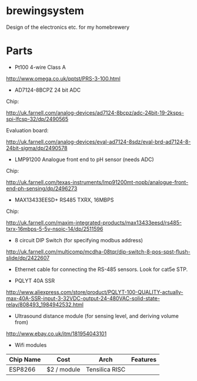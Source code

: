 # brewingsystem
Design of the electronics etc. for my homebrewery

# Parts

* Pt100 4-wire Class A

http://www.omega.co.uk/pptst/PRS-3-100.html

* AD7124-8BCPZ 24 bit ADC

Chip: 

http://uk.farnell.com/analog-devices/ad7124-8bcpz/adc-24bit-19-2ksps-spi-lfcsp-32/dp/2490565 

Evaluation board: 

http://uk.farnell.com/analog-devices/eval-ad7124-8sdz/eval-brd-ad7124-8-24bit-sigma/dp/2490578

* LMP91200 Analogue front end to pH sensor (needs ADC)

Chip:

http://uk.farnell.com/texas-instruments/lmp91200mt-nopb/analogue-front-end-ph-sensing/dp/2496273

* MAX13433EESD+ RS485 TXRX, 16MBPS

Chip:

http://uk.farnell.com/maxim-integrated-products/max13433eesd/rs485-txrx-16mbps-5-5v-nsoic-14/dp/2511596

* 8 circuit DIP Switch (for specifying modbus address)

http://uk.farnell.com/multicomp/mcdha-08tqr/dip-switch-8-pos-spst-flush-slide/dp/2422607


* Ethernet cable for connecting the RS-485 sensors.  Look for cat5e STP.

* PQLYT 40A SSR

http://www.aliexpress.com/store/product/PQLYT-100-QUALITY-actually-max-40A-SSR-input-3-32VDC-output-24-480VAC-solid-state-relay/808493_1984942532.html

* Ultrasound distance module (for sensing level, and deriving volume from) 

http://www.ebay.co.uk/itm/181954043101




* Wifi modules 

| Chip Name     | Cost          | Arch 	         | Features   |
| ------------- | ------------- | -------------- | ---------- |
| ESP8266       | $2 / module   | Tensilica RISC |            |  

